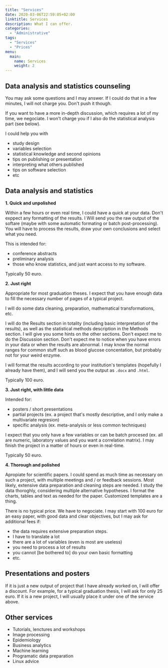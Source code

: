 ```yaml
---
title: "Services"
date: 2020-03-06T22:59:05+02:00
linktitle: Services
description: What I can offer.
categories:
  - "Administrative"
tags:
  - "Services"
  - "Prices"
menu:
  main:
    name: Services
    weight: 2
---
```


## Data analysis and statistics counseling

You may ask some questions and I may answer. If I could do that in a few minutes, I will not charge you. Don't push it though.

If you want to have a more in-depth discussion, which requires a lot of my time, we negociate. I won't charge you if I also do the statistical analysis part (see below).

I could help you with
- study design
- variables selection
- statistical knowledge and second opinions
- tips on publishing or presentation
- interpreting what others published
- tips on software selection
- etc

## Data analysis and statistics

**1. Quick and unpolished**

Within a few hours or even real time, I could have a quick at your data. Don't exppect any formatting of the results. I Will send you the raw output of the softare (maybe with some automatic formating or batch post-processing). You will have to process the results, draw your own conclusions and select what you need.

This is intended for:
- conference abstracts
- preliminary analysis
- those who know statistics, and just want access to my software.

Typically 50 euro.

**2. Just right**

Appropriate for most graduation theses. I expect that you have enough data to fill the necessary number of pages of a typical project. 

I will do some data cleaning, preparation, mathematical transformations, etc. 

I will do the Results section in totality (including basic interpretation of the results), as well as the statistical methods description in the Methods section. I will give you some hints on the other sections. Don't expect me to do the Discussion section. Don't expect me to notice when you have errors in your data or when the results are abnormal. I may know the normal ranges for common stuff such as blood glucose concentation, but probably not for your weird enzyme.

I will format the results according to your institution's templates (hopefully I already have them), and I will send you the output as `.docx` and `.html`.

Typically 100 euro.

**3. Just right, with little data**

Intended for: 
- posters / short presentations
- partial projects (ex. a project that's mostly descriptive, and I only make a multivariate regresion)
- specific analysis (ex. meta-analysis or less common techniques)

I expect that you only have a few variables or can be batch procesed (ex. all are numeric, laboratory values and you want a correlation matrix). I may finish the project in a matter of hours or even in real-time.

Typically 50 euro.

**4. Thorough and polished**

Apropiate for scientific papers. I could spend as much time as necessary on such a project, with multiple meetings and / or feedback sessions. Most likely, extensive data preparation and cleaning steps are needed. I study the data thoroghly, considering multiple alternative hypotheses. I format the charts, tables and text as needed for the paper. Customized templates are a thing.

There is no typical price. We have to negociate. I may start with 100 euro for an easy paper, with good data and clear objectives, but I may ask for additional fees if:
- the data requires extensive preparation steps.
- I have to translate a lot
- there are a lot of variables (even is most are useless)
- you need to process a lot of results
- you cannot [be bothered to] do your own basic formatting
- etc.

## Presentations and posters

If it is just a new output of project that I have already worked on, I will offer a discount. For example, for a typical graduation thesis, I will ask for only 25 euro. If it is a new project, I will usually place it under one of the service above.

## Other services

* Tutorials, lenctures and workshops
* Image processing
* Epidemiology
* Business analytics
* Machine learning
* Programatic data preparation
* Linux advice

